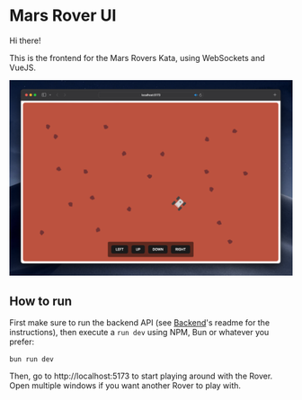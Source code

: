 # Mars Rover UI

Hi there!

This is the frontend for the Mars Rovers Kata, using WebSockets and VueJS.

![A small rover on the rocky surface of Mars, kind of](../mars-rover-screenshot.png)

## How to run

First make sure to run the backend API (see [Backend](../Reactor)'s readme for the instructions), then execute a `run dev` using NPM, Bun or whatever you prefer:

```shell
bun run dev
```

Then, go to http://localhost:5173 to start playing around with the Rover. Open multiple windows if you want another Rover to play with.
